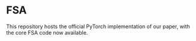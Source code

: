 # FSA
This repository hosts the official PyTorch implementation of our paper, with the core FSA code now available.


